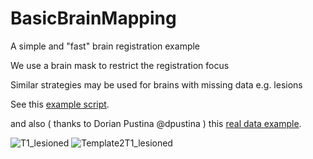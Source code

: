 BasicBrainMapping
=================

A simple and "fast" brain registration example

We use a brain mask to restrict the registration focus

Similar strategies may be used for brains with missing data e.g. lesions

See this [example script](https://github.com/stnava/BasicBrainMapping/blob/master/bbm.sh).

and also ( thanks to Dorian Pustina @dpustina ) this [real data example](https://github.com/stnava/BasicBrainMapping/blob/master/bbm2.sh).

![T1_lesioned](https://raw.github.com/stnava/BasicBrainMapping/master/T1_lesioned.jpg?raw=true)
![Template2T1_lesioned](https://raw.github.com/stnava/BasicBrainMapping/master/Template2T1_lesioned.jpg?raw=true)
